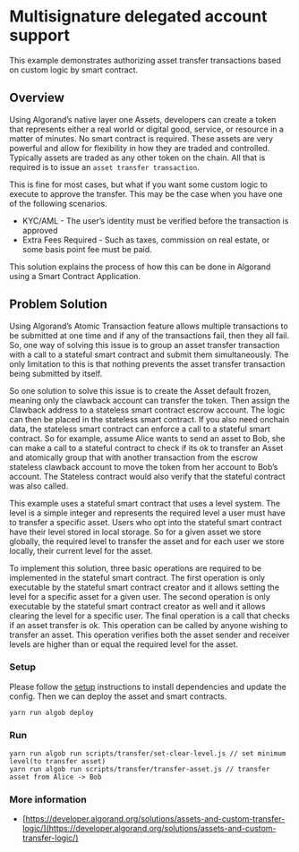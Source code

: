# Multisignature delegated account support

This example demonstrates authorizing asset transfer transactions based on custom logic by smart contract.

## Overview

Using Algorand’s native layer one Assets, developers can create a token that represents either a real world or digital good, service, or resource in a matter of minutes. No smart contract is required. These assets are very powerful and allow for flexibility in how they are traded and controlled. Typically assets are traded as any other token on the chain. All that is required is to issue an `asset transfer transaction`.

This is fine for most cases, but what if you want some custom logic to execute to approve the transfer. This may be the case when you have one of the following scenarios.

- KYC/AML - The user’s identity must be verified before the transaction is approved
- Extra Fees Required - Such as taxes, commission on real estate, or some basis point fee must be paid.

This solution explains the process of how this can be done in Algorand using a Smart Contract Application.

## Problem Solution

Using Algorand’s Atomic Transaction feature allows multiple transactions to be submitted at one time and if any of the transactions fail, then they all fail. So, one way of solving this issue is to group an asset transfer transaction with a call to a stateful smart contract and submit them simultaneously. The only limitation to this is that nothing prevents the asset transfer transaction being submitted by itself.

So one solution to solve this issue is to create the Asset default frozen, meaning only the clawback account can transfer the token. Then assign the Clawback address to a stateless smart contract escrow account. The logic can then be placed in the stateless smart contract. If you also need onchain data, the stateless smart contract can enforce a call to a stateful smart contract. So for example, assume Alice wants to send an asset to Bob, she can make a call to a stateful contract to check if its ok to transfer an Asset and atomically group that with another transaction from the escrow stateless clawback account to move the token from her account to Bob’s account. The Stateless contract would also verify that the stateful contract was also called.

This example uses a stateful smart contract that uses a level system. The level is a simple integer and represents the required level a user must have to transfer a specific asset. Users who opt into the stateful smart contract have their level stored in local storage. So for a given asset we store globally, the required level to transfer the asset and for each user we store locally, their current level for the asset.

To implement this solution, three basic operations are required to be implemented in the stateful smart contract. The first operation is only executable by the stateful smart contract creator and it allows setting the level for a specific asset for a given user. The second operation is only executable by the stateful smart contract creator as well and it allows clearing the level for a specific user. The final operation is a call that checks if an asset transfer is ok. This operation can be called by anyone wishing to transfer an asset. This operation verifies both the asset sender and receiver levels are higher than or equal the required level for the asset.


### Setup

Please follow the [setup](../README.md) instructions to install dependencies and update the config. Then we can deploy the asset and smart contracts.

```
yarn run algob deploy
```

### Run
```
yarn run algob run scripts/transfer/set-clear-level.js // set minimum level(to transfer asset)
yarn run algob run scripts/transfer/transfer-asset.js // transfer asset from Alice -> Bob
```

### More information


+ [https://developer.algorand.org/solutions/assets-and-custom-transfer-logic/](https://developer.algorand.org/solutions/assets-and-custom-transfer-logic/)
